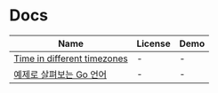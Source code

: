 Docs
=======
Name | License | Demo
--- | --- | ---
[Time in different timezones](https://international.github.io/golang_time_in_different_timezones/) | - | -
[예제로 살펴보는 Go 언어](http://play.joinc.co.kr/w/GoLang/example/) | - | -
